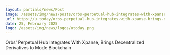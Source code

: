 ```yaml
---
layout: partials/news/Post
image: /assets/img/news/posts/orbs-perpetual-hub-integrates-with-xpanse-brings-decentralized-derivatives-to-mode-blockchain.jpg
url: https://u.today/orbs-perpetual-hub-integrates-with-xpanse-brings-decentralized-derivatives-to-mode-blockchain
date: 25, February 2025
logo: /assets/img/news/logos/utoday.png
---
```


Orbs' Perpetual Hub Integrates With Xpanse, Brings Decentralized Derivatives to Mode Blockchain
